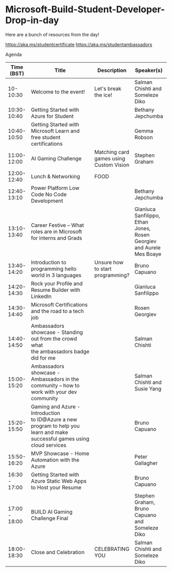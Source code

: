 # Microsoft-Build-Student-Developer-Drop-in-day

Here are a bunch of resources from the day!

https://aka.ms/studentcertificate
https://aka.ms/studentambassadors

Agenda

| Time (BST) | Title | Description | Speaker(s) | Resources |
|---------------|-------|------------|---------|-----------|
| 10-10:30 | Welcome to the event!| Let's break the ice! | Salman Chishti and Someleze Diko | https://aka.ms/studentambassadors |
| 10:30-10:40 | Getting Started with Azure for Student |  | Bethany Jepchumba | https://aka.ms/studentambassadors |
| 10:40-10:50 | Getting Started with Microsoft Learn and free student certifications |  | Gemma Robson | https://aka.ms/certification |
| 11:00-12:00 |  AI Gaming Challenge | Matching card games using Custom Vision | Stephen Graham | https://aka.ms/studentambassadors |
| 12:00-12:40 | Lunch & Networking | FOOD |  |  |
| 12:40-13:10 | Power Platform Low Code No Code Development |  | Bethany Jepchumba | https://aka.ms/studentambassadors |
| 13:10-13:40 | Career Festive – What roles are in Microsoft for interns and Grads |  | Gianluca Sanfilippo, Ethan Jones, Rosen Georgiev and Aurele Mes Boaye | https://microsoft.com/university |
| 13:40-14:20 | Introduction to programming hello world in 3 languages| Unsure how to start programming? | Bruno Capuano | https://aka.ms/studentambassadors |
| 14:20-14:30 | Rock your Profile and Resume Builder with LinkedIn |  | Gianluca Sanfilippo | https://linkedin.com/ |
| 14:30-14:40 | Microsoft Certifications and the road to a tech job | | Rosen Georgiev | https://aka.ms/certification |
| 14:40-14:50 | Ambassadors showcase - Standing out from the crowd what the ambassadors badge did for me | | Salman Chishti | https://aka.ms/studentambassadors |
| 15:00-15:20 | Ambassadors showcase - Ambassadors in the community – how to work with your dev community | | Salman Chishti and Susie Yang  | https://insider.windows.com https://aka.ms/studentambassadors |
| 15:20-15:50 | Gaming and Azure - Introduction to ID@Azure a new program to help you learn and make successful games using cloud services | | Bruno Capuano  |  |
| 15:50-16:20 | MVP Showcase - Home Automation with the Azure  | | Peter Gallagher  |  |
| 16:30 - 17:00 | Getting Started with Azure Static Web Apps to Host your Resume | | Bruno Capuano  |  |
| 17:00 - 18:00 | BUILD AI Gaming Challenge Final | | Stephen Graham, Bruno Capuano and Someleze Diko  |  |
| 18:00-18:30 | Close and Celebration| CELEBRATING YOU | Salman Chishti and Someleze Diko | https://aka.ms/studentambassadors |













